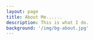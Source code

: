 ```yaml
---
layout: page
title: About Me......
description: This is what I do.
background: '/img/bg-about.jpg'
---
```


